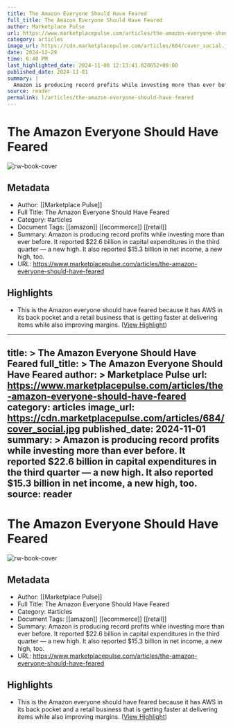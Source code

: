 ```yaml
---
title: The Amazon Everyone Should Have Feared
full_title: The Amazon Everyone Should Have Feared
author: Marketplace Pulse
url: https://www.marketplacepulse.com/articles/the-amazon-everyone-should-have-feared
category: articles
image_url: https://cdn.marketplacepulse.com/articles/684/cover_social.jpg
date: 2024-12-29
time: 6:40 PM
last_highlighted_date: 2024-11-08 12:13:41.828652+00:00
published_date: 2024-11-01
summary: |
  Amazon is producing record profits while investing more than ever before. It reported $22.6 billion in capital expenditures in the third quarter — a new high. It also reported $15.3 billion in net income, a new high, too.
source: reader
permalink: l/articles/the-amazon-everyone-should-have-feared
---
```

# The Amazon Everyone Should Have Feared

![rw-book-cover](https://cdn.marketplacepulse.com/articles/684/cover_social.jpg)

## Metadata
- Author: [[Marketplace Pulse]]
- Full Title: The Amazon Everyone Should Have Feared
- Category: #articles
- Document Tags: [[amazon]] [[ecommerce]] [[retail]] 
- Summary: Amazon is producing record profits while investing more than ever before. It reported $22.6 billion in capital expenditures in the third quarter — a new high. It also reported $15.3 billion in net income, a new high, too.
- URL: https://www.marketplacepulse.com/articles/the-amazon-everyone-should-have-feared

## Highlights
- This is the Amazon everyone should have feared because it has AWS in its back pocket and a retail business that is getting faster at delivering items while also improving margins. ([View Highlight](https://read.readwise.io/read/01jc5v3jj7j7hgrgy9c1jyh1v4))


---
title: >
  The Amazon Everyone Should Have Feared
full_title: >
  The Amazon Everyone Should Have Feared
author: >
  Marketplace Pulse
url: https://www.marketplacepulse.com/articles/the-amazon-everyone-should-have-feared
category: articles
image_url: https://cdn.marketplacepulse.com/articles/684/cover_social.jpg
published_date: 2024-11-01
summary: >
  Amazon is producing record profits while investing more than ever before. It reported $22.6 billion in capital expenditures in the third quarter — a new high. It also reported $15.3 billion in net income, a new high, too.
source: reader
---
# The Amazon Everyone Should Have Feared

![rw-book-cover](https://cdn.marketplacepulse.com/articles/684/cover_social.jpg)

## Metadata
- Author: [[Marketplace Pulse]]
- Full Title: The Amazon Everyone Should Have Feared
- Category: #articles
- Document Tags: [[amazon]] [[ecommerce]] [[retail]] 
- Summary: Amazon is producing record profits while investing more than ever before. It reported $22.6 billion in capital expenditures in the third quarter — a new high. It also reported $15.3 billion in net income, a new high, too.
- URL: https://www.marketplacepulse.com/articles/the-amazon-everyone-should-have-feared

## Highlights
- This is the Amazon everyone should have feared because it has AWS in its back pocket and a retail business that is getting faster at delivering items while also improving margins. ([View Highlight](https://read.readwise.io/read/01jc5v3jj7j7hgrgy9c1jyh1v4))


